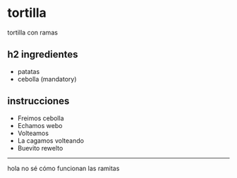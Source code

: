 # tortilla
tortilla con ramas

## h2 ingredientes
- patatas
- cebolla (mandatory)

## instrucciones
- Freimos cebolla
- Echamos webo
- Volteamos
- La cagamos volteando
- Buevito rewelto

---
hola no sé cómo funcionan las ramitas
